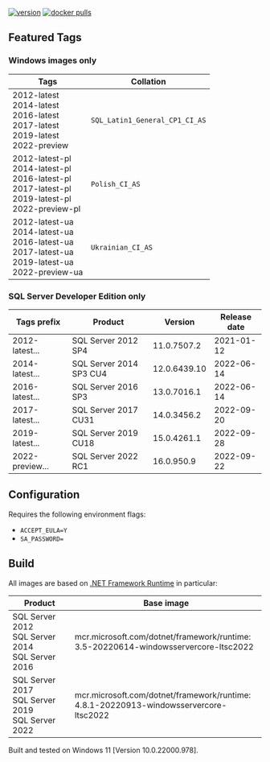 [![version](https://img.shields.io/badge/docker%20last%20pushed-2022--10--06-blue)](https://hub.docker.com/repository/docker/cagrin/mssql-server-ltsc2022/tags)
[![docker pulls](https://shields.io/docker/pulls/cagrin/mssql-server-ltsc2022)](https://hub.docker.com/repository/docker/cagrin/mssql-server-ltsc2022)


## Featured Tags

### Windows images only

|Tags|Collation|
|--- |---|
|2012-latest<br/>2014-latest<br/>2016-latest<br/>2017-latest<br/>2019-latest<br/>2022-preview|```SQL_Latin1_General_CP1_CI_AS```|
|2012-latest-pl<br/>2014-latest-pl<br/>2016-latest-pl<br/>2017-latest-pl<br/>2019-latest-pl<br/>2022-preview-pl|```Polish_CI_AS``` <img src="https://flagicons.lipis.dev/flags/4x3/pl.svg" width="16">|
|2012-latest-ua<br/>2014-latest-ua<br/>2016-latest-ua<br/>2017-latest-ua<br/>2019-latest-ua<br/>2022-preview-ua|```Ukrainian_CI_AS``` <img src="https://flagicons.lipis.dev/flags/4x3/ua.svg" width="16">|

### SQL Server Developer Edition only

|Tags prefix|Product|Version|Release date|
|--- |--- |--- |---|
|2012-latest...|SQL Server 2012 SP4|11.0.7507.2|2021-01-12|
|2014-latest...|SQL Server 2014 SP3 CU4|12.0.6439.10|2022-06-14|
|2016-latest...|SQL Server 2016 SP3|13.0.7016.1|2022-06-14|
|2017-latest...|SQL Server 2017 CU31|14.0.3456.2|2022-09-20|
|2019-latest...|SQL Server 2019 CU18|15.0.4261.1|2022-09-28|
|2022-preview...|SQL Server 2022 RC1|16.0.950.9|2022-09-22|

## Configuration
Requires the following environment flags:
- ```ACCEPT_EULA=Y```
- ```SA_PASSWORD=```

## Build

All images are based on [.NET Framework Runtime](https://hub.docker.com/_/microsoft-dotnet-framework-runtime) in particular:

|Product|Base image|
|--- |---|
|SQL Server 2012<br/>SQL Server 2014<br/>SQL Server 2016|mcr.microsoft.com/dotnet/framework/runtime:<br/>3.5-20220614-windowsservercore-ltsc2022|
|SQL Server 2017<br/>SQL Server 2019<br/>SQL Server 2022|mcr.microsoft.com/dotnet/framework/runtime:<br/>4.8.1-20220913-windowsservercore-ltsc2022|

Built and tested on Windows 11 [Version 10.0.22000.978].